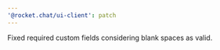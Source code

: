```yaml
---
'@rocket.chat/ui-client': patch
---
```


Fixed required custom fields considering blank spaces as valid.
